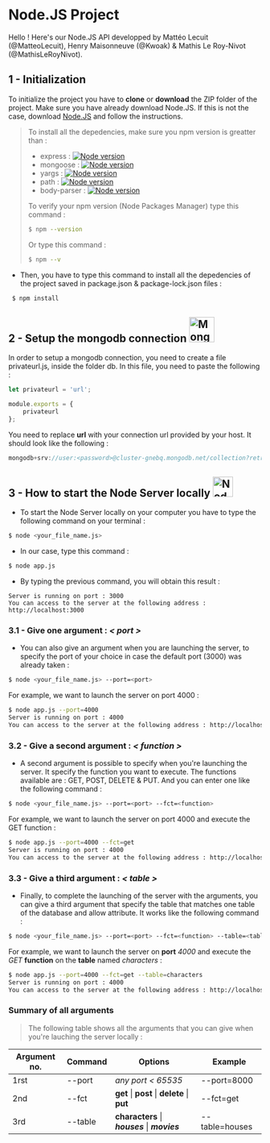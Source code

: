 # Node.JS Project

Hello ! Here's our Node.JS API developped by Mattéo Lecuit (@MatteoLecuit), Henry Maisonneuve (@Kwoak) & Mathis Le Roy-Nivot (@MathisLeRoyNivot).

## 1 - Initialization

To initialize the project you have to **clone** or **download** the ZIP folder of the project. Make sure you have already download Node.JS. If this is not the case, download [Node.JS](https://nodejs.org/en/) and follow the instructions.

> To install all the depedencies, make sure you npm version is greatter than :
> - express :  [![Node version](https://img.shields.io/node/v/express.svg?style=flat)](http://nodejs.org/download/)
> - mongoose : [![Node version](https://img.shields.io/node/v/mongoose.svg?style=flat)](http://nodejs.org/download/)
> - yargs : [![Node version](https://img.shields.io/node/v/yargs.svg?style=flat)](http://nodejs.org/download/)
> - path : [![Node version](https://img.shields.io/node/v/path.svg?style=flat)](http://nodejs.org/download/)
> - body-parser : [![Node version](https://img.shields.io/node/v/body-parser.svg?style=flat)](http://nodejs.org/download/)
>
> To verify your npm version (Node Packages Manager) type this command :
> ```bash
> $ npm --version
> ````
> Or type this command : 
> ```bash
> $ npm --v
> ````


 - Then, you have to type this command to install all the depedencies of the project saved in package.json & package-lock.json files : 
```bash
 $ npm install
 ```

## 2 - Setup the mongodb connection <img src="http://35.157.45.127/wp-content/uploads/2018/03/mongo-db-design.png" height="50" vertical-align="middle" title="Mongo Logo">
In order to setup a mongodb connection, you need to create a file privateurl.js, inside the folder db.
In this file, you need to paste the following :
```Javascript
let privateurl = 'url';

module.exports = {
    privateurl
};
```
You need to replace **url** with your connection url provided by your host. It should look like the following :

```Javascript
mongodb+srv://user:<password>@cluster-gnebq.mongodb.net/collection?retryWrites=true
```

## 3 - How to start the Node Server locally <img src="https://cdn.pixabay.com/photo/2015/04/23/17/41/node-js-736399_960_720.png" height="40" title="Node Server Logo">

- To start the Node Server locally on your computer you have to type the following command on your terminal :
```bash
$ node <your_file_name.js>
```
- In our case, type this command :
```bash
$ node app.js
```
- By typing the previous command, you will obtain this result :
```
Server is running on port : 3000
You can access to the server at the following address : http://localhost:3000
```

### 3.1 -  Give one argument : *< port >*
- You can also give an argument when you are launching the server, to specify the port of your choice in case the default port (3000) was already taken :
```bash
$ node <your_file_name.js> --port=<port>
```
For example, we want to launch the server on port 4000 :
```bash
$ node app.js --port=4000
Server is running on port : 4000
You can access to the server at the following address : http://localhost:4000
```
### 3.2 - Give a second argument : *< function >*
-  A second argument is possible to specify when you're launching the server. It specify the function you want to execute. The functions available are : GET, POST, DELETE & PUT. And you can enter one like the following command :
```bash
$ node <your_file_name.js> --port=<port> --fct=<function>
```
For example, we want to launch the server on port 4000 and execute the GET function :
```bash
$ node app.js --port=4000 --fct=get
Server is running on port : 4000
You can access to the server at the following address : http://localhost:4000/
```
### 3.3 - Give a third argument : *< table >*
-  Finally, to complete the launching of the server with the arguments, you can give a third argument that specify  the table that matches one table of the database and allow attribute. It works like the following command :
```bash
$ node <your_file_name.js> --port=<port> --fct=<function> --table=<table>
```
For example, we want to launch the server on **port** *4000* and execute the *GET* **function** on the **table** named *characters* :
```bash
$ node app.js --port=4000 --fct=get --table=characters
Server is running on port : 4000
You can access to the server at the following address : http://localhost:4000/api/characters
```

### Summary of all arguments
> The following table shows all the arguments that you can give when you're lauching the server locally :
> 
| Argument no.| Command|Options|Example|
| ------ | ------ |------ |------ |
| 1rst| --port |*any port < 65535*| --port=8000 |
| 2nd| --fct |**get** \| **post** \| **delete** \| **put**| --fct=get|
| 3rd| --table |**characters** \| ***houses*** \| ***movies***| --table=houses|
